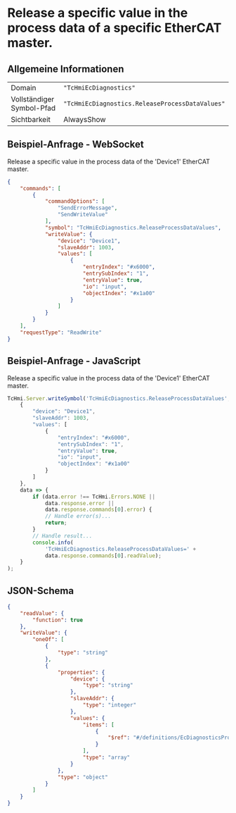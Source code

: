 # Release a specific value in the process data of a specific EtherCAT master.

## Allgemeine Informationen

|  |  |
| - | - |
| Domain | `"TcHmiEcDiagnostics"` |
| Vollständiger Symbol-Pfad | `"TcHmiEcDiagnostics.ReleaseProcessDataValues"` |
| Sichtbarkeit | AlwaysShow |

## Beispiel-Anfrage - WebSocket

Release a specific value in the process data of the 'Device1' EtherCAT master.
```json
{
    "commands": [
        {
            "commandOptions": [
                "SendErrorMessage",
                "SendWriteValue"
            ],
            "symbol": "TcHmiEcDiagnostics.ReleaseProcessDataValues",
            "writeValue": {
                "device": "Device1",
                "slaveAddr": 1003,
                "values": [
                    {
                        "entryIndex": "#x6000",
                        "entrySubIndex": "1",
                        "entryValue": true,
                        "io": "input",
                        "objectIndex": "#x1a00"
                    }
                ]
            }
        }
    ],
    "requestType": "ReadWrite"
}
```

## Beispiel-Anfrage - JavaScript

Release a specific value in the process data of the 'Device1' EtherCAT master.
```javascript
TcHmi.Server.writeSymbol('TcHmiEcDiagnostics.ReleaseProcessDataValues',
    {
        "device": "Device1",
        "slaveAddr": 1003,
        "values": [
            {
                "entryIndex": "#x6000",
                "entrySubIndex": "1",
                "entryValue": true,
                "io": "input",
                "objectIndex": "#x1a00"
            }
        ]
    },
    data => {
        if (data.error !== TcHmi.Errors.NONE ||
            data.response.error ||
            data.response.commands[0].error) {
            // Handle error(s)...
            return;
        }
        // Handle result...
        console.info(
            'TcHmiEcDiagnostics.ReleaseProcessDataValues=' +
            data.response.commands[0].readValue);
    }
);
```

## JSON-Schema

```json
{
    "readValue": {
        "function": true
    },
    "writeValue": {
        "oneOf": [
            {
                "type": "string"
            },
            {
                "properties": {
                    "device": {
                        "type": "string"
                    },
                    "slaveAddr": {
                        "type": "integer"
                    },
                    "values": {
                        "items": [
                            {
                                "$ref": "#/definitions/EcDiagnosticsProcessDataObjectEntryID"
                            }
                        ],
                        "type": "array"
                    }
                },
                "type": "object"
            }
        ]
    }
}
```
